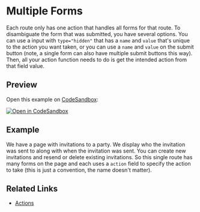 # Multiple Forms

Each route only has one action that handles all forms for that route. To disambiguate the form that was submitted, you have several options. You can use a input with `type="hidden"` that has a `name` and `value` that's unique to the action you want taken, or you can use a `name` and `value` on the submit button (note, a single form can also have multiple submit buttons this way). Then, all your action function needs to do is get the intended action from that field value.

## Preview

Open this example on [CodeSandbox](https://codesandbox.com):

[![Open in CodeSandbox](https://codesandbox.io/static/img/play-codesandbox.svg)](https://codesandbox.io/s/github/remix-run/examples/tree/main/multiple-forms)

## Example

We have a page with invitations to a party. We display who the invitation was sent to along with when the invitation was sent. You can create new invitations and resend or delete existing invitations. So this single route has many forms on the page and each uses a `action` field to specify the action to take (this is just a convention, the name doesn't matter).

## Related Links

- [Actions](https://remix.run/route/action)
